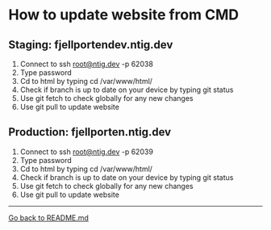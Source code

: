# How to update website from CMD 

## Staging: fjellportendev.ntig.dev

1. Connect to ssh root@ntig.dev -p 62038
2. Type password
3. Cd to html by typing cd /var/www/html/
4. Check if branch is up to date on your device by typing git status
5. Use git fetch to check globally for any new changes
6. Use git pull to update website

## Production: fjellporten.ntig.dev

1. Connect to ssh root@ntig.dev -p 62039
2. Type password
3. Cd to html by typing cd /var/www/html/
4. Check if branch is up to date on your device by typing git status
5. Use git fetch to check globally for any new changes
6. Use git pull to update website

---
[Go back to README.md](../README.md)
